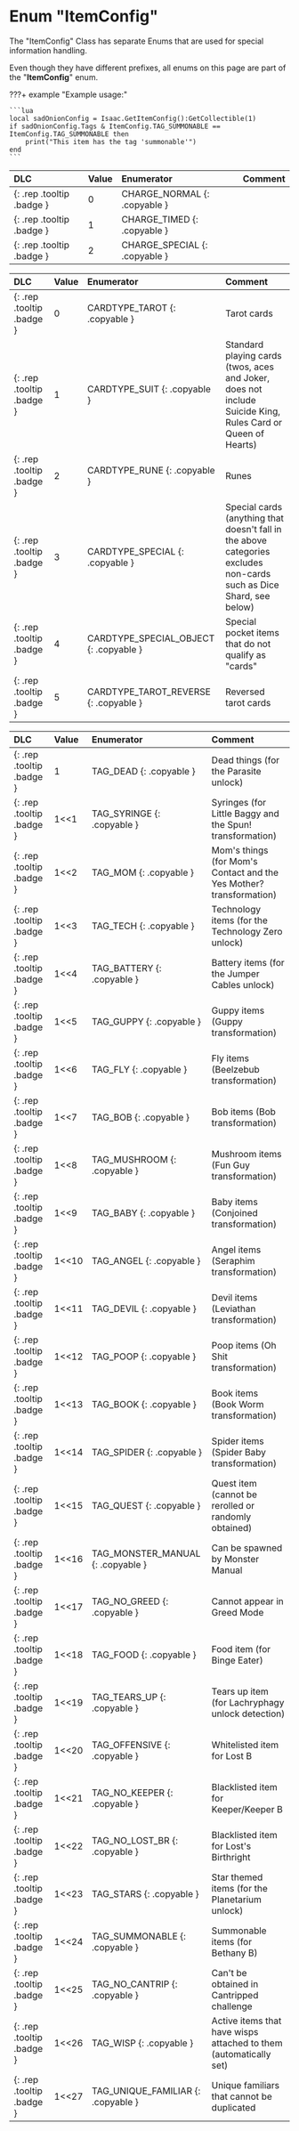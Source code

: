 # Enum "ItemConfig"

The "ItemConfig" Class has separate Enums that are used for special information handling.

Even though they have different prefixes, all enums on this page are part of the "**ItemConfig**" enum.

???+ example "Example usage:"

    ```lua
    local sadOnionConfig = Isaac.GetItemConfig():GetCollectible(1)
    if sadOnionConfig.Tags & ItemConfig.TAG_SUMMONABLE == ItemConfig.TAG_SUMMONABLE then
        print("This item has the tag 'summonable'")
    end
    ``` 

|DLC|Value|Enumerator|Comment|
|:--|:--|:--|:--|
|[ ](#){: .rep .tooltip .badge }|0 |CHARGE_NORMAL {: .copyable } |  | 
|[ ](#){: .rep .tooltip .badge }|1 |CHARGE_TIMED {: .copyable } |  | 
|[ ](#){: .rep .tooltip .badge }|2 |CHARGE_SPECIAL {: .copyable } |  | 

|DLC|Value|Enumerator|Comment|
|:--|:--|:--|:--|
|[ ](#){: .rep .tooltip .badge }|0 |CARDTYPE_TAROT {: .copyable } | Tarot cards | 
|[ ](#){: .rep .tooltip .badge }|1 |CARDTYPE_SUIT {: .copyable } | Standard playing cards (twos, aces and Joker, does not include Suicide King, Rules Card or Queen of Hearts) | 
|[ ](#){: .rep .tooltip .badge }|2 |CARDTYPE_RUNE {: .copyable } | Runes | 
|[ ](#){: .rep .tooltip .badge }|3 |CARDTYPE_SPECIAL {: .copyable } | Special cards (anything that doesn't fall in the above categories excludes non-cards such as Dice Shard, see below) | 
|[ ](#){: .rep .tooltip .badge }|4 |CARDTYPE_SPECIAL_OBJECT {: .copyable } | Special pocket items that do not qualify as "cards" | 
|[ ](#){: .rep .tooltip .badge }|5 |CARDTYPE_TAROT_REVERSE {: .copyable } | Reversed tarot cards | 

|DLC|Value|Enumerator|Comment|
|:--|:--|:--|:--|
|[ ](#){: .rep .tooltip .badge }|1 |TAG_DEAD {: .copyable } | Dead things (for the Parasite unlock) | 
|[ ](#){: .rep .tooltip .badge }|1<<1 |TAG_SYRINGE {: .copyable } | Syringes (for Little Baggy and the Spun! transformation) | 
|[ ](#){: .rep .tooltip .badge }|1<<2 |TAG_MOM {: .copyable } | Mom's things (for Mom's Contact and the Yes Mother? transformation) | 
|[ ](#){: .rep .tooltip .badge }|1<<3 |TAG_TECH {: .copyable } | Technology items (for the Technology Zero unlock) | 
|[ ](#){: .rep .tooltip .badge }|1<<4 |TAG_BATTERY {: .copyable } | Battery items (for the Jumper Cables unlock) | 
|[ ](#){: .rep .tooltip .badge }|1<<5 |TAG_GUPPY {: .copyable } | Guppy items (Guppy transformation) | 
|[ ](#){: .rep .tooltip .badge }|1<<6 |TAG_FLY {: .copyable } | Fly items (Beelzebub transformation) | 
|[ ](#){: .rep .tooltip .badge }|1<<7 |TAG_BOB {: .copyable } | Bob items (Bob transformation) | 
|[ ](#){: .rep .tooltip .badge }|1<<8 |TAG_MUSHROOM {: .copyable } | Mushroom items (Fun Guy transformation) | 
|[ ](#){: .rep .tooltip .badge }|1<<9 |TAG_BABY {: .copyable } | Baby items (Conjoined transformation) | 
|[ ](#){: .rep .tooltip .badge }|1<<10 |TAG_ANGEL {: .copyable } | Angel items (Seraphim transformation) | 
|[ ](#){: .rep .tooltip .badge }|1<<11 |TAG_DEVIL {: .copyable } | Devil items (Leviathan transformation) | 
|[ ](#){: .rep .tooltip .badge }|1<<12 |TAG_POOP {: .copyable } | Poop items (Oh Shit transformation) | 
|[ ](#){: .rep .tooltip .badge }|1<<13 |TAG_BOOK {: .copyable } | Book items (Book Worm transformation) | 
|[ ](#){: .rep .tooltip .badge }|1<<14 |TAG_SPIDER {: .copyable } | Spider items (Spider Baby transformation) | 
|[ ](#){: .rep .tooltip .badge }|1<<15 |TAG_QUEST {: .copyable } | Quest item (cannot be rerolled or randomly obtained) | 
|[ ](#){: .rep .tooltip .badge }|1<<16 |TAG_MONSTER_MANUAL {: .copyable } | Can be spawned by Monster Manual | 
|[ ](#){: .rep .tooltip .badge }|1<<17 |TAG_NO_GREED {: .copyable } | Cannot appear in Greed Mode | 
|[ ](#){: .rep .tooltip .badge }|1<<18 |TAG_FOOD {: .copyable } | Food item (for Binge Eater) | 
|[ ](#){: .rep .tooltip .badge }|1<<19 |TAG_TEARS_UP {: .copyable } | Tears up item (for Lachryphagy unlock detection) | 
|[ ](#){: .rep .tooltip .badge }|1<<20 |TAG_OFFENSIVE {: .copyable } | Whitelisted item for Lost B | 
|[ ](#){: .rep .tooltip .badge }|1<<21 |TAG_NO_KEEPER {: .copyable } | Blacklisted item for Keeper/Keeper B | 
|[ ](#){: .rep .tooltip .badge }|1<<22 |TAG_NO_LOST_BR {: .copyable } | Blacklisted item for Lost's Birthright | 
|[ ](#){: .rep .tooltip .badge }|1<<23 |TAG_STARS {: .copyable } | Star themed items (for the Planetarium unlock) | 
|[ ](#){: .rep .tooltip .badge }|1<<24 |TAG_SUMMONABLE {: .copyable } | Summonable items (for Bethany B) | 
|[ ](#){: .rep .tooltip .badge }|1<<25 |TAG_NO_CANTRIP {: .copyable } | Can't be obtained in Cantripped challenge | 
|[ ](#){: .rep .tooltip .badge }|1<<26 |TAG_WISP {: .copyable } | Active items that have wisps attached to them (automatically set) | 
|[ ](#){: .rep .tooltip .badge }|1<<27 |TAG_UNIQUE_FAMILIAR {: .copyable } | Unique familiars that cannot be duplicated |
